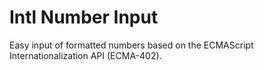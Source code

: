 # Intl Number Input
Easy input of formatted numbers based on the ECMAScript Internationalization API (ECMA-402).
